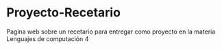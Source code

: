 # Proyecto-Recetario
Pagina web sobre un recetario para entregar como proyecto en la materia Lenguajes de computación 4
